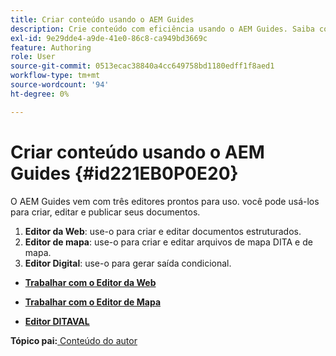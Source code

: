 ```yaml
---
title: Criar conteúdo usando o AEM Guides
description: Crie conteúdo com eficiência usando o AEM Guides. Saiba como criar, editar e publicar seus documentos no AEM Guides.
exl-id: 9e29dde4-a9de-41e0-86c8-ca949bd3669c
feature: Authoring
role: User
source-git-commit: 0513ecac38840a4cc649758bd1180edff1f8aed1
workflow-type: tm+mt
source-wordcount: '94'
ht-degree: 0%

---
```


# Criar conteúdo usando o AEM Guides {#id221EB0P0E20}

O AEM Guides vem com três editores prontos para uso. você pode usá-los para criar, editar e publicar seus documentos.

1. **Editor da Web**: use-o para criar e editar documentos estruturados.
1. **Editor de mapa**: use-o para criar e editar arquivos de mapa DITA e de mapa.
1. **Editor Digital**: use-o para gerar saída condicional.

- **[Trabalhar com o Editor da Web](web-editor.md)**

- **[Trabalhar com o Editor de Mapa](map-editor.md)**

- **[Editor DITAVAL](ditaval-editor.md)**


**Tópico pai:**[ Conteúdo do autor](authoring-content.md)
